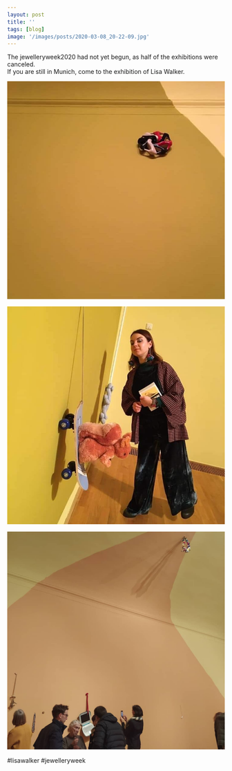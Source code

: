 ```yaml
---
layout: post
title: ''
tags: [blog]
image: '/images/posts/2020-03-08_20-22-09.jpg'
---
```


The jewelleryweek2020 had not yet begun, as half of the exhibitions were canceled.  
If you are still in Munich, come to the exhibition of Lisa Walker. 

![](/images/posts/2020-03-08_20-22-09_2.jpg)

![](/images/posts/2020-03-08_20-22-09_3.jpg)

![](/images/posts/2020-03-08_20-22-09_4.jpg)

#lisawalker #jewelleryweek
